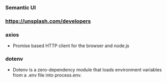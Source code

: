 ### Semantic UI

### https://unsplash.com/developers

### axios

- Promise based HTTP client for the browser and node.js

### dotenv

- Dotenv is a zero-dependency module that loads environment variables from a .env file into process.env.
